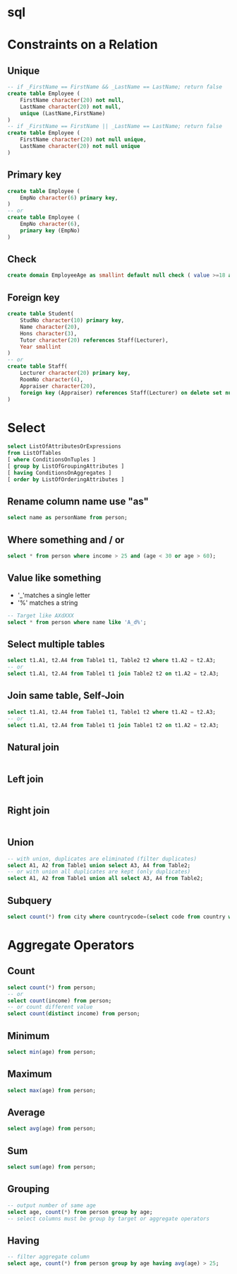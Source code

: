# sql

# Constraints on a Relation
## Unique
```sql
-- if _FirstName == FirstName && _LastName == LastName; return false
create table Employee (
    FirstName character(20) not null,
    LastName character(20) not null,
    unique (LastName,FirstName)
)
-- if _FirstName == FirstName || _LastName == LastName; return false
create table Employee (
    FirstName character(20) not null unique,
    LastName character(20) not null unique
)
```
## Primary key
```sql
create table Employee (
    EmpNo character(6) primary key,
)
-- or
create table Employee (
    EmpNo character(6),
    primary key (EmpNo)
)
```
## Check
```sql
create domain EmployeeAge as smallint default null check ( value >=18 and value <= 67 )
```
## Foreign key
```sql
create table Student(
    StudNo character(10) primary key,
    Name character(20),
    Hons character(3),
    Tutor character(20) references Staff(Lecturer),
    Year smallint
)
-- or
create table Staff(
    Lecturer character(20) primary key,
    RoomNo character(4),
    Appraiser character(20),
    foreign key (Appraiser) references Staff(Lecturer) on delete set null on update cascade
)
```

# Select
```sql
select ListOfAttributesOrExpressions
from ListOfTables
[ where ConditionsOnTuples ]
[ group by ListOfGroupingAttributes ]
[ having ConditionsOnAggregates ]
[ order by ListOfOrderingAttributes ]
```
## Rename column name use "as"
```sql
select name as personName from person;
```
## Where something and / or
```sql
select * from person where income > 25 and (age < 30 or age > 60);
```
## Value like something
- '_'matches a single letter
- '%' matches a string
```sql
-- Target like AXdXXX
select * from person where name like 'A_d%';
```
## Select multiple tables
```sql
select t1.A1, t2.A4 from Table1 t1, Table2 t2 where t1.A2 = t2.A3;
-- or
select t1.A1, t2.A4 from Table1 t1 join Table2 t2 on t1.A2 = t2.A3;
```
## Join same table, Self-Join
```sql
select t1.A1, t2.A4 from Table1 t1, Table1 t2 where t1.A2 = t2.A3;
-- or
select t1.A1, t2.A4 from Table1 t1 join Table1 t2 on t1.A2 = t2.A3;
```
## Natural join
```sql
```
## Left join
```sql
```
## Right join
```sql
```
## Union
```sql
-- with union, duplicates are eliminated (filter duplicates)
select A1, A2 from Table1 union select A3, A4 from Table2;
-- or with union all duplicates are kept (only duplicates)
select A1, A2 from Table1 union all select A3, A4 from Table2;
```
## Subquery
```sql
select count(*) from city where countrycode=(select code from country where name = 'China');
```

# Aggregate Operators
## Count
```sql
select count(*) from person;
-- or
select count(income) from person;
-- or count different value
select count(distinct income) from person;
```
## Minimum
```sql
select min(age) from person;
```
## Maximum
```sql
select max(age) from person;
```
## Average
```sql
select avg(age) from person;
```
## Sum
```sql
select sum(age) from person;
```
## Grouping
```sql
-- output number of same age 
select age, count(*) from person group by age;
-- select columns must be group by target or aggregate operators
```
## Having
```sql
-- filter aggregate column
select age, count(*) from person group by age having avg(age) > 25;
```
